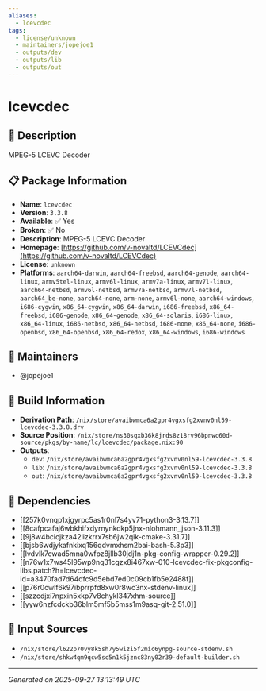 ```yaml
---
aliases:
  - lcevcdec
tags:
  - license/unknown
  - maintainers/jopejoe1
  - outputs/dev
  - outputs/lib
  - outputs/out
---
```


# lcevcdec

## 📝 Description

MPEG-5 LCEVC Decoder

## 📋 Package Information

- **Name**: `lcevcdec`
- **Version**: `3.3.8`
- **Available**: ✅ Yes
- **Broken**: ✅ No
- **Description**: MPEG-5 LCEVC Decoder
- **Homepage**: [https://github.com/v-novaltd/LCEVCdec](https://github.com/v-novaltd/LCEVCdec)
- **License**: `unknown`
- **Platforms**: `aarch64-darwin`, `aarch64-freebsd`, `aarch64-genode`, `aarch64-linux`, `armv5tel-linux`, `armv6l-linux`, `armv7a-linux`, `armv7l-linux`, `aarch64-netbsd`, `armv6l-netbsd`, `armv7a-netbsd`, `armv7l-netbsd`, `aarch64_be-none`, `aarch64-none`, `arm-none`, `armv6l-none`, `aarch64-windows`, `i686-cygwin`, `x86_64-cygwin`, `x86_64-darwin`, `i686-freebsd`, `x86_64-freebsd`, `i686-genode`, `x86_64-genode`, `x86_64-solaris`, `i686-linux`, `x86_64-linux`, `i686-netbsd`, `x86_64-netbsd`, `i686-none`, `x86_64-none`, `i686-openbsd`, `x86_64-openbsd`, `x86_64-redox`, `x86_64-windows`, `i686-windows`
## 👥 Maintainers

- @jopejoe1


## 🔧 Build Information

- **Derivation Path**: `/nix/store/avaibwmca6a2gpr4vgxsfg2xvnv0nl59-lcevcdec-3.3.8.drv`
- **Source Position**: `/nix/store/ns30sqxb36k8jrds8z18rv96bpnwc60d-source/pkgs/by-name/lc/lcevcdec/package.nix:90`
- **Outputs**:
  - `dev`:  `/nix/store/avaibwmca6a2gpr4vgxsfg2xvnv0nl59-lcevcdec-3.3.8`
  - `lib`:  `/nix/store/avaibwmca6a2gpr4vgxsfg2xvnv0nl59-lcevcdec-3.3.8`
  - `out`:  `/nix/store/avaibwmca6a2gpr4vgxsfg2xvnv0nl59-lcevcdec-3.3.8`

## 🔗 Dependencies

- [[257k0vnqp1xjgyrpc5as1r0nl7s4yv71-python3-3.13.7]]
- [[8cafpcafaj6wbkhifxdyrnynkdkp5jnx-nlohmann_json-3.11.3]]
- [[9j8w4bcicjkza42lizkrrx7sb6jw2qik-cmake-3.31.7]]
- [[bjsb6wdjykafnkixq156qdvmxhsm2bai-bash-5.3p3]]
- [[lvdvlk7cwad5mna0wfpz8jllb30jdj1n-pkg-config-wrapper-0.29.2]]
- [[n76w1x7ws45l95wp9nq31cgzx8i467xw-010-lcevcdec-fix-pkgconfig-libs.patch?h=lcevcdec-id=a3470fad7d64dfc9d5ebd7ed0c09cb1fb5e2488f]]
- [[p76r0cwlf6k97ibprrpfd8xw0r8wc3nx-stdenv-linux]]
- [[szzcdjxi7npxin5xkp7v8chykl347xhm-source]]
- [[yyw6nzfcdckb36blm5mf5b5mss1m9asq-git-2.51.0]]

## 📁 Input Sources

- `/nix/store/l622p70vy8k5sh7y5wizi5f2mic6ynpg-source-stdenv.sh`
- `/nix/store/shkw4qm9qcw5sc5n1k5jznc83ny02r39-default-builder.sh`

---
*Generated on 2025-09-27 13:13:49 UTC*
